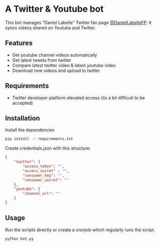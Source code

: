 # A Twitter & Youtube bot

This bot manages "Daniel Labelle" Twitter fan page [@DanielLabelleFP](https://twitter.com/DanielLabelleFP). It syncs videos shared on Youtube and Twitter.

## Features

- Get youtube channel videos automatically
- Get latest tweets from twitter
- Compare latest twitter video & latest youtube video
- Download new videos and upload to twitter

## Requirements
- Twitter developer platform elevated access (its a bit difficult to be accepted)

## Installation

Install the dependencies

```sh
pip install -r requirements.txt
```

Create credentials.json with this structure:

```json
{
    "twitter": {
        "access_token": "",
        "access_secret" : "",
        "consumer_key": "",
        "consumer_secret": ""        
    },
    "youtube": {
        "channel_url": ""
    }
}
```


## Usage

Run the scripts directly or create a cronjob which regularly runs the script.

```
python bot.py
```
